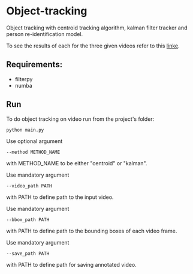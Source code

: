 # Object-tracking
Object tracking with centroid tracking algorithm, kalman filter tracker and person re-identification model.

To see the results of each for the three given videos refer to this [linke](https://drive.google.com/open?id=1d-IUrzjbMIyvn1Ah_lp6yvNy_AWPYnEC).


## Requirements:
* filterpy
* numba

## Run
To do object tracking on video run from the project's folder:

```bash
python main.py
```
Use optional argument
```
--method METHOD_NAME
```
with METHOD_NAME to be either "centroid" or "kalman". 

Use mandatory argument
```
--video_path PATH
```
with PATH to define path to the input video.
    
Use mandatory argument
```
--bbox_path PATH
```
with PATH to define path to the bounding boxes of each video frame.

Use mandatory argument
```
--save_path PATH
```
with PATH to define path for saving annotated video.
